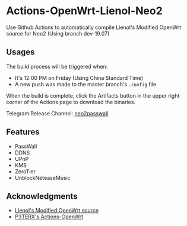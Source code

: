 # Actions-OpenWrt-Lienol-Neo2
Use Github Actions to automatically compile Lienol's Modified OpenWrt source for Neo2 (Using branch dev-19.07)

## Usages

The build process will be triggered when:

- It's 12:00 PM on Friday (Using China Standard Time)
- A new push was made to the master branch\'s ```.config``` file

When the build is complete, click the Artifacts button in the upper right corner of the Actions page to download the binaries.

Telegram Release Channel: [neo2passwall](https://t.me/neo2passwall)

## Features

- PassWall
- DDNS
- UPnP
- KMS
- ZeroTier
- UnblockNeteaseMusic


## Acknowledgments

- [Lienol's Modified OpenWrt source](https://github.com/Lienol/openwrt)
- [P3TERX's Actions-OpenWrt](https://github.com/P3TERX/Actions-OpenWrt)

